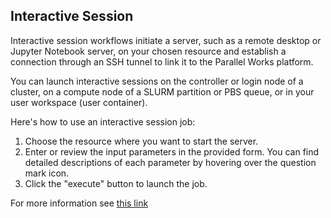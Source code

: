 ## Interactive Session
Interactive session workflows initiate a server, such as a remote desktop or Jupyter Notebook server, on your chosen resource and establish a connection through an SSH tunnel to link it to the Parallel Works platform.

You can launch interactive sessions on the controller or login node of a cluster, on a compute node of a SLURM partition or PBS queue, or in your user workspace (user container).

Here's how to use an interactive session job:

1. Choose the resource where you want to start the server.
2. Enter or review the input parameters in the provided form. You can find detailed descriptions of each parameter by hovering over the question mark icon.
3. Click the "execute" button to launch the job.


For more information see [this link](https://parallelworks.com/docs/run/sessions)
